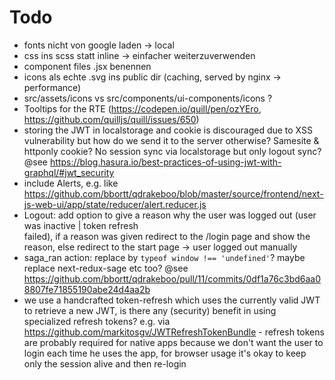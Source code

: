 # Todo
  * fonts nicht von google laden -> local
  * css ins scss statt inline -> einfacher weiterzuverwenden
  * component files .jsx benennen
  * icons als echte .svg ins public dir (caching, served by nginx -> performance)
  * src/assets/icons vs src/components/ui-components/icons ?
  * Tooltips for the RTE (https://codepen.io/quill/pen/ozYEro, https://github.com/quilljs/quill/issues/650)
  * storing the JWT in localstorage and cookie is discouraged due to XSS vulnerability but how do we send
    it to the server otherwise? Samesite & httponly cookie? No session sync via localstorage but only logout sync? @see https://blog.hasura.io/best-practices-of-using-jwt-with-graphql/#jwt_security
  * include Alerts, e.g. like https://github.com/bbortt/qdrakeboo/blob/master/source/frontend/next-js-web-ui/app/state/reducer/alert.reducer.js
  * Logout: add option to give a reason why the user was logged out (user was inactive | token refresh   
    failed), if a reason was given redirect to the /login page and show the reason, else redirect to the
    start page -> user logged out manually
  * saga_ran action: replace by ``typeof window !== 'undefined'``? maybe replace next-redux-sage etc too?  @see https://github.com/bbortt/qdrakeboo/pull/11/commits/0df1a76c3bd6aa08807fe71855190abe24d4aa2b
  * we use a handcrafted token-refresh which uses the currently valid JWT to retrieve a new JWT, is there
    any (security) benefit in using specialized refresh tokens? e.g. via https://github.com/markitosgv/JWTRefreshTokenBundle - refresh tokens are probably required for native apps because we don't want the user to login each time he uses the app, for browser usage it's okay to keep only the session alive and then re-login
  